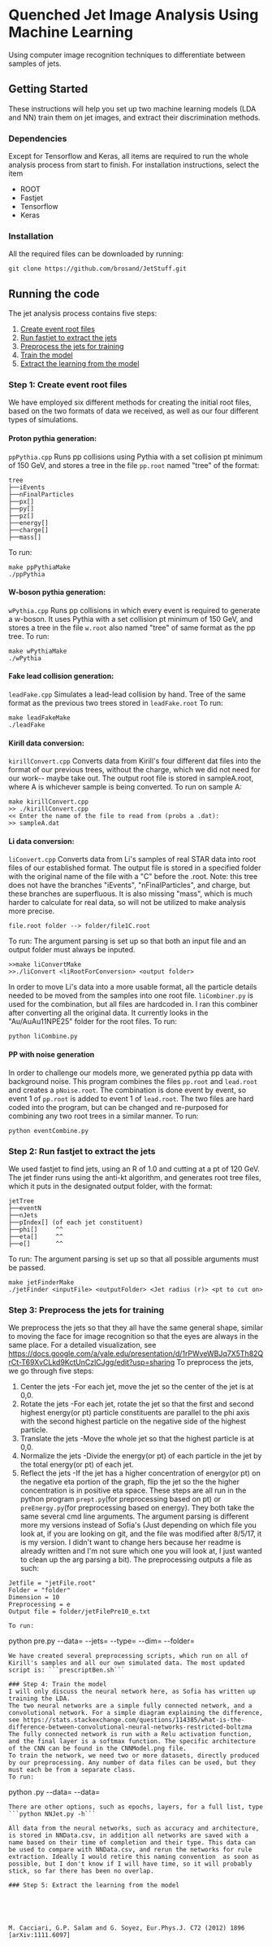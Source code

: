 # Quenched Jet Image Analysis Using Machine Learning
Using computer image recognition techniques to differentiate between samples of jets.
## Getting Started
These instructions will help you set up two machine learning models (LDA and NN) train them on jet images, and extract their discrimination methods. 
### Dependencies
Except for Tensorflow and Keras, all items are required to run the whole analysis process from start to finish.
For installation instructions, select the item
- ROOT
- Fastjet
- Tensorflow
- Keras
### Installation
All the required files can be downloaded by running:
```
git clone https://github.com/brosand/JetStuff.git
```
## Running the code
The jet analysis process contains five steps:
1. [Create event root files](#Step-1:-Create-event-root-files)
2. [Run fastjet to extract the jets](#Step-2:-Run-fastjet-to-extract-the-jets)
3. [Preprocess the jets for training](#Step-3:-Preprocess-the-jets-for-training)
4. [Train the model](#Step-4:-Train-the-model)
5. [Extract the learning from the model](#Step-5:-Extract-the-learning-from-the-model)

### Step 1: Create event root files
We have employed six different methods for creating the initial root files, based on the two formats of data we received, as well as our four different types of simulations.
#### Proton pythia generation:
```ppPythia.cpp```
Runs pp collisions using Pythia with a set collision pt minimum of 150 GeV, and stores a tree in the file ```pp.root``` named "tree" of the format:
```
tree
├──iEvents
├──nFinalParticles
├──px[]
├──py[]
├──pz[]
├──energy[]
├──charge[]
├──mass[]
```

To run:
```
make ppPythiaMake
./ppPythia
```
#### W-boson pythia generation:
```wPythia.cpp```
Runs pp collisions in which every event is required to generate a w-boson. It uses Pythia with a set collision pt minimum of 150 GeV, and stores a tree in the file ```w.root``` also named "tree" of same format as the pp tree.
To run:
```
make wPythiaMake
./wPythia
```
#### Fake lead collision generation:
```leadFake.cpp```
Simulates a lead-lead collision by hand. Tree of the same format as the previous two trees stored in ```leadFake.root```
To run:
```
make leadFakeMake
./leadFake
```
#### Kirill data conversion:
```kirillConvert.cpp```
Converts data from Kirill's four different dat files into the format of our previous trees, without the charge, which we did not need for our work-- maybe take out. The output root file is stored in sampleA.root, where A is whichever sample is being converted.
To run on sample A:
```
make kirillConvert.cpp
>> ./kirillConvert.cpp
<< Enter the name of the file to read from (probs a .dat):
>> sampleA.dat
```
#### Li data conversion:
```liConvert.cpp```
Converts data from Li's samples of real STAR data into root files of our established format. The output file is stored in a specified folder with the original name of the file with a "C" before the .root. Note: this tree does not have the branches "iEvents", "nFinalParticles", and charge, but these branches are superfluous. It is also missing "mass", which is much harder to calculate for real data, so will not be utilized to make analysis more precise.
```
file.root folder --> folder/file1C.root
```

To run:
The argument parsing is set up so that both an input file and an output folder must always be inputed.

```
>>make liConvertMake
>>./liConvert <liRootForConversion> <output folder>
```

In order to move Li's data into a more usable format, all the particle details needed to be moved from the samples into one root file. ```liCombiner.py``` is used for the combination, but all files are hardcoded in. I ran this combiner after converting all the original data. It currently looks in the "Au/AuAu11NPE25" folder for the root files. 
To run:
```
python liCombine.py
```

#### PP with noise generation
In order to challenge our models more, we generated pythia pp data with background noise. This program combines the files ```pp.root``` and ```lead.root``` and creates a ```pNoise.root```. The combination is done event by event, so event 1 of ```pp.root``` is added to event 1 of ```lead.root```. The two files are hard coded into the program, but can be changed and re-purposed for combining any two root trees in a similar manner.
To run:
```
python eventCombine.py
```
### Step 2: Run fastjet to extract the jets
We used fastjet to find jets, using an R of 1.0 and cutting at a pt of 120 GeV. The jet finder runs using the anti-kt algorithm, and generates root tree files, which it puts in the designated output folder, with the format:

```
jetTree
├──eventN
├──nJets
├──pIndex[] (of each jet constituent)
├──phi[]     ^^ 
├──eta[]     ^^
├──e[]       ^^
```

To run:
The argument parsing is set up so that all possible arguments must be passed.

```
make jetFinderMake
./jetFinder <inputFile> <outputFolder> <Jet radius (r)> <pt to cut on>
```

### Step 3: Preprocess the jets for training
We preprocess the jets so that they all have the same general shape, similar to moving the face for image recognition so that the eyes are always in the same place.
For a detailed visualization, see https://docs.google.com/a/yale.edu/presentation/d/1rPWveWBJq7X5Th82QrCt-T69XvCLkd9KctUnCzlCJgg/edit?usp=sharing
To preprocess the jets, we go through five steps:
1. Center the jets
	-For each jet, move the jet so the center of the jet is at 0,0.
2. Rotate the jets
	-For each jet, rotate the jet so that the first and second highest energy(or pt) particle constituents are parallel to the phi axis with the second highest particle on the negative side of the highest particle.
3. Translate the jets
	-Move the whole jet so that the highest particle is at 0,0.
4. Normalize the jets
	-Divide the energy(or pt) of each particle in the jet by the total energy(or pt) of each jet.
5. Reflect the jets
	-If the jet has a higher concentration of energy(or pt) on the negative eta portion of the graph, flip the jet so the the higher concentration is in positive eta space.
These steps are all run in the python program ```prept.py```(for preprocessing based on pt) or ```preEnergy.py```(for preprocessing based on energy). They both take the same several cmd line arguments. The argument parsing is different more my versions instead of Sofia's (Just depending on which file you look at, if you are looking on git, and the file was modified after 8/5/17, it is my version. I didn't want to change hers because her readme is already written and I'm not sure which one you will look at, I just wanted to clean up the arg parsing a bit).
The preprocessing outputs a file as such:
```
Jetfile = "jetFile.root"
Folder = "folder"
Dimension = 10
Preprocessing = e
Output file = folder/jetFilePre10_e.txt

To run:
```
python pre<pt or energy>.py --data=<original root event file> --jets=<jet root file> --type=<collision type> --dim=<dimension of jet image> --folder=<folder to place preprocessed jets>
```
We have created several preprocessing scripts, which run on all of Kirill's samples and all our own simulated data. The most updated script is: ```prescriptBen.sh```

### Step 4: Train the model
I will only discuss the neural network here, as Sofia has written up training the LDA.
The two neural networks are a simple fully connected network, and a convolutional network. For a simple diagram explaining the difference, see https://stats.stackexchange.com/questions/114385/what-is-the-difference-between-convolutional-neural-networks-restricted-boltzma
The fully connected network is run with a Relu activation function, and the final layer is a softmax function. The specific architecture of the CNN can be found in the CNNModel.png file.
To train the network, we need two or more datasets, directly produced by our preprocessing. Any number of data files can be used, but they must each be from a separate class.
To run:
```
python <NNJet or CNNJet>.py --data=<datafile1> --data=<datafile2>
```
There are other options, such as epochs, layers, for a full list, type ```python NNJet.py -h```

All data from the neural networks, such as accuracy and architecture, is stored in NNData.csv, in addition all networks are saved with a name based on their time of completion and their type. This data can be used to compare with NNData.csv, and rerun the networks for rule extraction. Ideally I would retire this naming convention  as soon as possible, but I don't know if I will have time, so it will probably stick, so far there has been no overlap.

### Step 5: Extract the learning from the model





M. Cacciari, G.P. Salam and G. Soyez, Eur.Phys.J. C72 (2012) 1896 [arXiv:1111.6097]